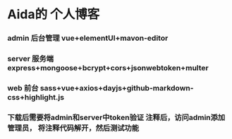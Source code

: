 # Aida的 个人博客

### admin 后台管理 vue+elementUI+mavon-editor

### server 服务端 express+mongoose+bcrypt+cors+jsonwebtoken+multer

### web 前台 sass+vue+axios+dayjs+github-markdown-css+highlight.js

### 下载后需要将admin和server中token验证 注释后，访问admin添加管理员， 将注释代码解开，然后测试功能
